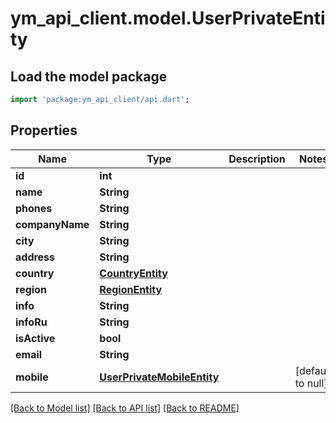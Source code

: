 # ym_api_client.model.UserPrivateEntity

## Load the model package
```dart
import 'package:ym_api_client/api.dart';
```

## Properties
Name | Type | Description | Notes
------------ | ------------- | ------------- | -------------
**id** | **int** |  | 
**name** | **String** |  | 
**phones** | **String** |  | 
**companyName** | **String** |  | 
**city** | **String** |  | 
**address** | **String** |  | 
**country** | [**CountryEntity**](CountryEntity.md) |  | 
**region** | [**RegionEntity**](RegionEntity.md) |  | 
**info** | **String** |  | 
**infoRu** | **String** |  | 
**isActive** | **bool** |  | 
**email** | **String** |  | 
**mobile** | [**UserPrivateMobileEntity**](UserPrivateMobileEntity.md) |  | [default to null]

[[Back to Model list]](../README.md#documentation-for-models) [[Back to API list]](../README.md#documentation-for-api-endpoints) [[Back to README]](../README.md)


